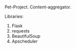 Pet-Project. Content-aggregator. 

Libraries: 
1) Flask
2) requests
3) BeautifulSoup
4) Apscheduler
